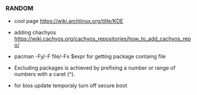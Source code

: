### RANDOM
* cool page https://wiki.archlinux.org/title/KDE

* adding chachyos https://wiki.cachyos.org/cachyos_repositories/how_to_add_cachyos_repo/

* pacman -Fy/-F file/-Fx $expr for getting package containg file
* Excluding packages is achieved by prefixing a number or range of numbers with a caret (^).

* for bios update temporaly turn off secure boot
